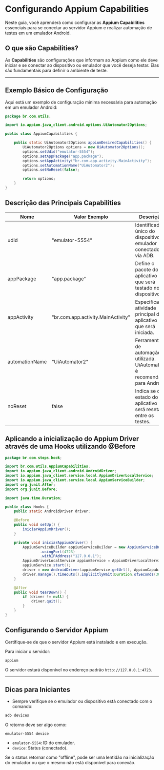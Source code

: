 
# Configurando Appium Capabilities

Neste guia, você aprenderá como configurar as **Appium Capabilities** essenciais para se conectar ao servidor Appium e realizar automação de testes em um emulador Android.

## O que são Capabilities?

As **Capabilities** são configurações que informam ao Appium como ele deve iniciar e se conectar ao dispositivo ou emulador que você deseja testar. Elas são fundamentais para definir o ambiente de teste.

---

## Exemplo Básico de Configuração

Aqui está um exemplo de configuração mínima necessária para automação em um emulador Android:

```java
package br.com.utils;

import io.appium.java_client.android.options.UiAutomator2Options;

public class AppiumCapabilities {

    public static UiAutomator2Options appiumDesiredCapabilities() {
        UiAutomator2Options options = new UiAutomator2Options();
        options.setUdid("emulator-5554");
        options.setAppPackage("app.package");
        options.setAppActivity("br.com.app.activity.MainActivity");
        options.setAutomationName("UiAutomator2");
        options.setNoReset(false);

        return options;
    }
}
```

## Descrição das Principais Capabilities

| Nome              | Valor Exemplo                       | Descrição                                                                 |
|--------------------|-------------------------------------|---------------------------------------------------------------------------|
| udid              | "emulator-5554"                    | Identificador único do dispositivo ou emulador conectado via ADB.        |
| appPackage        | "app.package"                      | Define o pacote do aplicativo que será testado no dispositivo.           |
| appActivity       | "br.com.app.activity.MainActivity"  | Especifica a atividade principal do aplicativo que será iniciada.        |
| automationName    | "UiAutomator2"                     | Ferramenta de automação utilizada. UiAutomator2 é recomendada para Android. |
| noReset           | false                              | Indica se o estado do aplicativo será resetado entre os testes.          |

## Aplicando a inicialização do Appium Driver através de uma Hooks utilizando @Before

```java
package br.com.steps.hook;

import br.com.utils.AppiumCapabilities;
import io.appium.java_client.android.AndroidDriver;
import io.appium.java_client.service.local.AppiumDriverLocalService;
import io.appium.java_client.service.local.AppiumServiceBuilder;
import org.junit.After;
import org.junit.Before;

import java.time.Duration;

public class Hooks {
    public static AndroidDriver driver;

    @Before
    public void setUp() {
        iniciarAppiumDriver();
    }

    private void iniciarAppiumDriver() {
        AppiumServiceBuilder appiumServiceBuilder = new AppiumServiceBuilder()
                .usingPort(4723)
                .withIPAddress("127.0.0.1");
        AppiumDriverLocalService appiumService = AppiumDriverLocalService.buildService(appiumServiceBuilder);
        appiumService.start();
        driver = new AndroidDriver(appiumService.getUrl(), AppiumCapabilities.appiumDesiredCapabilities());
        driver.manage().timeouts().implicitlyWait(Duration.ofSeconds(30));
    }

    @After
    public void tearDown() {
        if (driver != null) {
            driver.quit();
        }
    }
}
```

## Configurando o Servidor Appium

Certifique-se de que o servidor Appium está instalado e em execução.

Para iniciar o servidor:

```bash
appium
```

O servidor estará disponível no endereço padrão `http://127.0.0.1:4723`.

---

## Dicas para Iniciantes

- Sempre verifique se o emulador ou dispositivo está conectado com o comando:

```bash
adb devices
```

O retorno deve ser algo como:

```
emulator-5554 device
```

- `emulator-5554`: ID do emulador.
- `device`: Status (conectado).

Se o status retornar como "offline", pode ser uma lentidão na inicialização do emulador ou que o mesmo não está disponível para conexão.